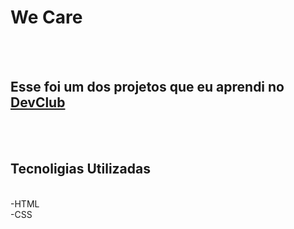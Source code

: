 <h1>We Care</h1>
<br>
<br>
<h2>Esse foi um dos projetos que eu aprendi no <a href="https://rodolfomori.com.br/devclub">DevClub</a></h2>
<br>
<br>
<h2>Tecnoligias Utilizadas</h2>
<br>-HTML
<br>-CSS
<br>
<br>
<img src=""/>
